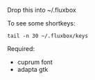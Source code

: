 Drop this into ~/.fluxbox

To see some shortkeys:

    tail -n 30 ~/.fluxbox/keys

Required:

- cuprum font
- adapta gtk
